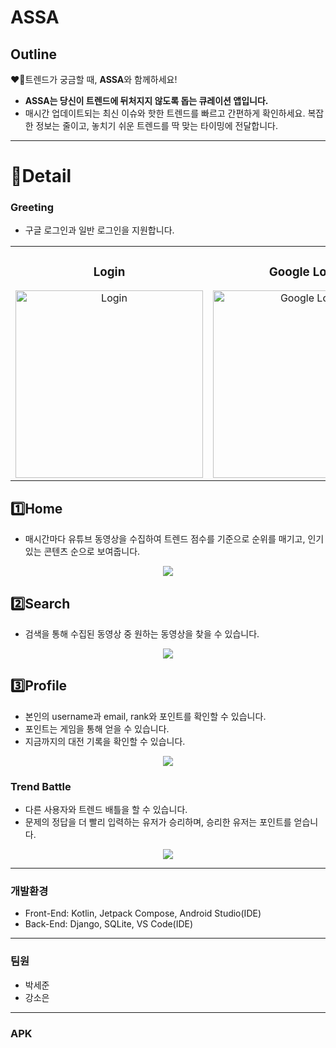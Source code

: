 # ASSA

## Outline

❤️‍🔥트렌드가 궁금할 때, **ASSA**와 함께하세요!

- **ASSA는 당신이 트렌드에 뒤처지지 않도록 돕는 큐레이션 앱입니다.**
- 매시간 업데이트되는 최신 이슈와 핫한 트렌드를 빠르고 간편하게 확인하세요. 
복잡한 정보는 줄이고, 놓치기 쉬운 트렌드를 딱 맞는 타이밍에 전달합니다.

---

# 📱Detail

### Greeting

- 구글 로그인과 일반 로그인을 지원합니다.

<table align="center">
  <tr>
    <td align="center">
      <h3>Login</h3>
      <img src="https://github.com/user-attachments/assets/b4ce52ca-50ae-4bb6-acfd-96a9709858c0" alt="Login" width="300">
    </td>
    <td align="center">
      <h3>Google Login</h3>
      <img src="https://github.com/user-attachments/assets/e2515fe1-9bf8-4b59-a0bd-979eb5d0eff0" alt="Google Login" width="300">
    </td>
    <td align="center">
      <h3>Sign Up</h3>
      <img src="https://github.com/user-attachments/assets/58e345d8-25e2-4795-bf2e-fa0758515fc7" alt="Sign Up" width="300">
    </td>
  </tr>
</table>


## 1️⃣Home

- 매시간마다 유튜브 동영상을 수집하여 트렌드 점수를 기준으로 순위를 매기고, 인기있는 콘텐츠 순으로 보여줍니다.

<p align="center">
  <img src="https://github.com/user-attachments/assets/d2cc5d09-47d2-4dad-ba22-d0fba1a6206d">
</p>

## 2️⃣Search

- 검색을 통해 수집된 동영상 중 원하는 동영상을 찾을 수 있습니다.

<p align="center">
  <img src="https://github.com/user-attachments/assets/54a7e3ce-98c0-4168-9e43-b56998888c73">
</p>

## 3️⃣Profile

- 본인의 username과 email, rank와 포인트를 확인할 수 있습니다.
- 포인트는 게임을 통해 얻을 수 있습니다.
- 지금까지의 대전 기록을 확인할 수 있습니다.

<p align="center">
  <img src="https://github.com/user-attachments/assets/78f91cb2-35ab-4f98-a2d4-71763dab9060">
</p>

### Trend Battle

- 다른 사용자와 트렌드 배틀을 할 수 있습니다.
- 문제의 정답을 더 빨리 입력하는 유저가 승리하며, 승리한 유저는 포인트를 얻습니다.

<p align="center">
  <img src="https://github.com/user-attachments/assets/14906ed7-6b8c-4564-97cb-b3784a305f58">
</p>

---

### 개발환경

- Front-End: Kotlin, Jetpack Compose, Android Studio(IDE)
- Back-End: Django, SQLite, VS Code(IDE)

---

### 팀원

- 박세준
- 강소은

---

### APK
